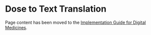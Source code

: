 # Dose to Text Translation

Page content has been moved to the [Implementation Guide for Digital Medicines](https://simplifier.net/guide/ukcoreimplementationguideformedicines/DosetoTextTranslation).
